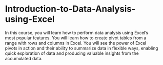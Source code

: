 # Introduction-to-Data-Analysis-using-Excel
In this course, you will learn how to perform data analysis using Excel’s most popular features. You will learn how to create pivot tables from a range with rows and columns in Excel. You will see the power of Excel pivots in action and their ability to summarize data in flexible ways, enabling quick exploration of data and producing valuable insights from the accumulated data.
